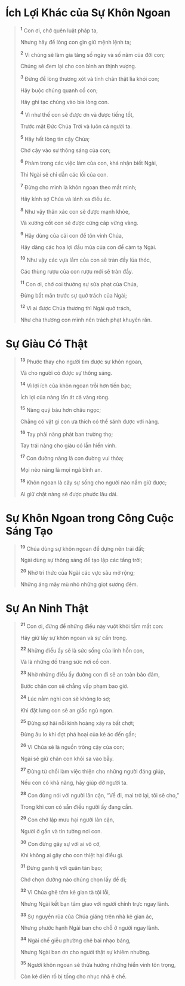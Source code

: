 # Ích Lợi Khác của Sự Khôn Ngoan

> <sup><b>1</b></sup> Con ơi, chớ quên luật pháp ta,
> 
> Nhưng hãy để lòng con gìn giữ mệnh lệnh ta;
> 
> <sup><b>2</b></sup> Vì chúng sẽ làm gia tăng số ngày và số năm của đời con;
> 
> Chúng sẽ đem lại cho con bình an thịnh vượng.
>
> <sup><b>3</b></sup> Ðừng để lòng thương xót và tính chân thật lìa khỏi con;
> 
> Hãy buộc chúng quanh cổ con;
> 
> Hãy ghi tạc chúng vào bia lòng con.
> 
> <sup><b>4</b></sup> Vì như thế con sẽ được ơn và được tiếng tốt,
> 
> Trước mặt Ðức Chúa Trời và luôn cả người ta.
>
> <sup><b>5</b></sup> Hãy hết lòng tin cậy Chúa;
> 
> Chớ cậy vào sự thông sáng của con;
> 
> <sup><b>6</b></sup> Phàm trong các việc làm của con, khá nhận biết Ngài,
> 
> Thì Ngài sẽ chỉ dẫn các lối của con.
> 
> <sup><b>7</b></sup> Ðừng cho mình là khôn ngoan theo mắt mình;
> 
> Hãy kính sợ Chúa và lánh xa điều ác.
> 
> <sup><b>8</b></sup> Như vậy thân xác con sẽ được mạnh khỏe,
> 
> Và xương cốt con sẽ được cứng cáp vững vàng.
>
> <sup><b>9</b></sup> Hãy dùng của cải con để tôn vinh Chúa,
> 
> Hãy dâng các hoa lợi đầu mùa của con để cảm tạ Ngài.
> 
> <sup><b>10</b></sup> Như vậy các vựa lẫm của con sẽ tràn đầy lúa thóc,
> 
> Các thùng rượu của con rượu mới sẽ tràn đầy.
>
> <sup><b>11</b></sup> Con ơi, chớ coi thường sự sửa phạt của Chúa,
> 
> Ðừng bất mãn trước sự quở trách của Ngài;
> 
> <sup><b>12</b></sup> Vì ai được Chúa thương thì Ngài quở trách,
> 
> Như cha thương con mình nên trách phạt khuyên răn.

# Sự Giàu Có Thật

> <sup><b>13</b></sup> Phước thay cho người tìm được sự khôn ngoan,
> 
> Và cho người có được sự thông sáng.
> 
> <sup><b>14</b></sup> Vì lợi ích của khôn ngoan trỗi hơn tiền bạc;
> 
> Ích lợi của nàng lấn át cả vàng ròng.
> 
> <sup><b>15</b></sup> Nàng quý báu hơn châu ngọc;
> 
> Chẳng có vật gì con ưa thích có thể sánh được với nàng.
> 
> <sup><b>16</b></sup> Tay phải nàng phát ban trường thọ;
> 
> Tay trái nàng cho giàu có lẫn hiển vinh.
> 
> <sup><b>17</b></sup> Con đường nàng là con đường vui thỏa;
> 
> Mọi nẻo nàng là mọi ngả bình an.
> 
> <sup><b>18</b></sup> Khôn ngoan là cây sự sống cho người nào nắm giữ được;
> 
> Ai giữ chặt nàng sẽ được phước lâu dài.

# Sự Khôn Ngoan trong Công Cuộc Sáng Tạo

> <sup><b>19</b></sup> Chúa dùng sự khôn ngoan để dựng nên trái đất;
> 
> Ngài dùng sự thông sáng để tạo lập các tầng trời;
> 
> <sup><b>20</b></sup> Nhờ tri thức của Ngài các vực sâu mở rộng;
> 
> Những áng mây mù nhỏ những giọt sương đêm.

# Sự An Ninh Thật

> <sup><b>21</b></sup> Con ơi, đừng để những điều này vuột khỏi tầm mắt con:
> 
> Hãy giữ lấy sự khôn ngoan và sự cẩn trọng.
> 
> <sup><b>22</b></sup> Những điều ấy sẽ là sức sống của linh hồn con,
> 
> Và là những đồ trang sức nơi cổ con.
> 
> <sup><b>23</b></sup> Nhờ những điều ấy đường con đi sẽ an toàn bảo đảm,
> 
> Bước chân con sẽ chẳng vấp phạm bao giờ.
> 
> <sup><b>24</b></sup> Lúc nằm nghỉ con sẽ không lo sợ;
> 
> Khi đặt lưng con sẽ an giấc ngủ ngon.
> 
> <sup><b>25</b></sup> Ðừng sợ hãi nỗi kinh hoàng xảy ra bất chợt;
> 
> Ðừng âu lo khi đợt phá hoại của kẻ ác đến gần;
> 
> <sup><b>26</b></sup> Vì Chúa sẽ là nguồn trông cậy của con;
> 
> Ngài sẽ giữ chân con khỏi sa vào bẫy.
>
> <sup><b>27</b></sup> Ðừng từ chối làm việc thiện cho những người đáng giúp,
> 
> Nếu con có khả năng, hãy giúp đỡ người ta.
> 
> <sup><b>28</b></sup> Con đừng nói với người lân cận, “Về đi, mai trở lại, tôi sẽ cho,”
> 
> Trong khi con có sẵn điều người ấy đang cần.
> 
> <sup><b>29</b></sup> Con chớ lập mưu hại người lân cận,
> 
> Người ở gần và tin tưởng nơi con.
> 
> <sup><b>30</b></sup> Con đừng gây sự với ai vô cớ,
> 
> Khi không ai gây cho con thiệt hại điều gì.
> 
> <sup><b>31</b></sup> Ðừng ganh tị với quân tàn bạo;
> 
> Chớ chọn đường nào chúng chọn lấy để đi;
> 
> <sup><b>32</b></sup> Vì Chúa ghê tởm kẻ gian tà tội lỗi,
> 
> Nhưng Ngài kết bạn tâm giao với người chính trực ngay lành.
> 
> <sup><b>33</b></sup> Sự nguyền rủa của Chúa giáng trên nhà kẻ gian ác,
> 
> Nhưng phước hạnh Ngài ban cho chỗ ở người ngay lành.
> 
> <sup><b>34</b></sup> Ngài chế giễu phường chê bai nhạo báng,
> 
> Nhưng Ngài ban ơn cho người thật sự khiêm nhường.
> 
> <sup><b>35</b></sup> Người khôn ngoan sẽ thừa hưởng những hiển vinh tôn trọng,
> 
> Còn kẻ điên rồ bị tống cho nhục nhã ê chề.
